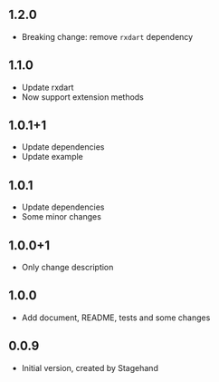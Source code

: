 ## 1.2.0

-   Breaking change: remove `rxdart` dependency

## 1.1.0
-   Update rxdart
-   Now support extension methods

## 1.0.1+1
-   Update dependencies
-   Update example

## 1.0.1
-   Update dependencies
-   Some minor changes

## 1.0.0+1
-   Only change description

## 1.0.0

-   Add document, README, tests and some changes

##  0.0.9

- Initial version, created by Stagehand
